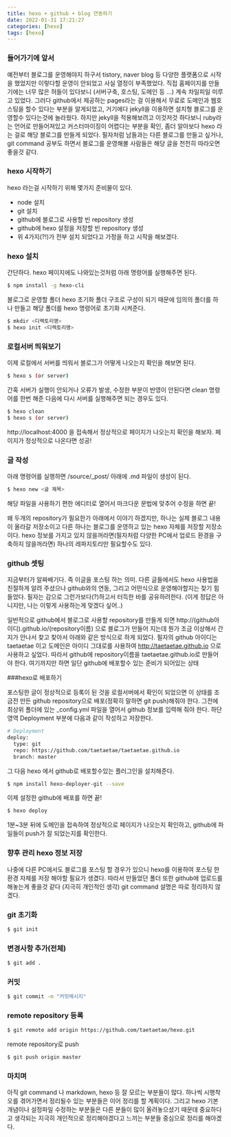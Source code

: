 ```yaml
---
title: hexo + github + blog 연동하기
date: 2022-01-31 17:21:27
categories: [hexo]
tags: [hexo]
---
```

### 들어가기에 앞서

예전부터 블로그를 운영해야지 하구서 tistory, naver blog 등 다양한 플랫폼으로 시작을 했었지만 이렇다할 운영이 안되었고 사실 열정이 부족했었다. 
직접 홈페이지를 만들기에는 너무 많은 허들이 있다보니 (서버구축, 호스팅, 도메인 등 …) 계속 차일피일 미루고 있었다. 
그러다 github에서 제공하는 pages라는 걸 이용해서 무료로 도메인과 웹호스팅을 할수 있다는 부분을 알게되었고, 거기에다 jekyll을 이용하면 설치형 블로그를 운영할수 있다는것에 놀라웠다. 
하지만 jekyll을 적용해보려고 이것저것 하다보니 ruby라는 언어로 만들어져있고 커스터마이징이 어렵다는 부분을 확인, 좀더 알아보다 hexo 라는 걸로 해당 블로그를 만들게 되었다. 
필자처럼 남들과는 다른 블로그를 만들고 싶거나, git command 공부도 하면서 블로그를 운영해볼 사람들은 해당 글을 천천히 따라오면 좋을것 같다.

### hexo 시작하기

hexo 라는걸 시작하기 위해 몇가지 준비물이 있다.

* node 설치
* git 설치
* github에 블로그로 사용할 빈 repository 생성
* github에 hexo 설정을 저장할 빈 repository 생성
* 위 4가지(?!)가 전부 설치 되었다고 가정을 하고 시작을 해보겠다.

### hexo 설치

간단하다. hexo 페이지에도 나와있는것처럼 아래 명령어를 실행해주면 된다.

```bash
$ npm install -g hexo-cli
```
블로그로 운영할 폴더 hexo 초기화
폴더 구조로 구성이 되기 때문에 임의의 폴더를 하나 만들고 해당 폴더를 hexo 명령어로 초기화 시켜준다.

```bash
$ mkdir <디렉토리명>
$ hexo init <디렉토리명>
```

### 로컬서버 띄워보기

이제 로컬에서 서버를 띄워서 블로그가 어떻게 나오는지 확인을 해보면 된다.

```bash
$ hexo s (or server)
```

간혹 서버가 실행이 안되거나 오류가 발생, 수정한 부분이 반영이 안된다면 clean 명령어를 한번 해준 다음에 다시 서버를 실행해주면 되는 경우도 있다.

```bash
$ hexo clean
$ hexo s (or server)
```
http://localhost:4000 을 접속해서 정상적으로 페이지가 나오는지 확인을 해보자. 페이지가 정상적으로 나온다면 성공!

### 글 작성

아래 명령어를 실행하면 /source/_post/ 아래에 .md 파일이 생성이 된다.

```bash
$ hexo new <글 제목>
```

해당 파일을 사용하기 편한 에디터로 열어서 마크다운 문법에 맞추어 수정을 하면 끝!

왜 두개의 repository가 필요한가
아래에서 이야기 하겠지만, 하나는 실제 블로그 내용이 올라갈 저장소이고 다른 하나는 블로그를 운영하고 있는 hexo 자체를 저장할 저장소이다. hexo 정보를 가지고 있지 않을꺼라면(필자처럼 다양한 PC에서 업로드 환경을 구축하지 않을꺼라면) 하나의 레파지토리만 필요할수도 있다.

### github 셋팅

지금부터가 알짜배기다. 즉 이글을 포스팅 하는 의미. 다른 글들에서도 hexo 사용법을 친절하게 알려 주셨으나 github와의 연동, 그리고 어떤식으로 운영해야할지는 찾기 힘들었다. 필자는 감으로 그런가보다(?)하고서 터득한 바를 공유하려한다. (이게 정답은 아니지만, 나는 이렇게 사용하는게 맞겠다 싶어..)

일반적으로 github에서 블로그로 사용할 repository를 만들게 되면 http://(github아이디).github.io/(repository이름) 으로 블로그가 만들어 지는데 뭔가 조금 이상해서 간지가 안나서 찾고 찾아서 아래와 같은 방식으로 하게 되었다. 필자의 github 아이디는 taetaetae 이고 도메인은 아이디 그대로를 사용하여 http://taetaetae.github.io 으로 사용하고 싶었다. 따라서 github에 repository이름을 taetaetae.github.io로 만들어야 한다. 여기까지만 하면 일단 github에 배포할수 있는 준비가 되어있는 상태

###hexo로 배포하기

포스팅한 글이 정상적으로 등록이 된 것을 로컬서버에서 확인이 되었으면 이 상태를 조금전 만든 github repository으로 배포(정확히 말하면 git push)해줘야 한다. 그전에 최상위 폴더에 있는 _config.yml 파일을 열어서 github 정보를 입력해 줘야 한다. 하단 영역 Deployment 부분에 다음과 같이 작성하고 저장한다.

```bash
# Deployment
deploy:
  type: git
  repo: https://github.com/taetaetae/taetaetae.github.io
  branch: master
```
그 다음 hexo 에서 github로 배포할수있는 플러그인을 설치해준다.

```bash
$ npm install hexo-deployer-git --save
```

이제 설정한 github에 배포를 하면 끝!

```bash
$ hexo deploy
```

1분~3분 뒤에 도메인을 접속하여 정상적으로 페이지가 나오는지 확인하고, github에 파일들이 push가 잘 되었는지를 확인한다.

### 향후 관리 hexo 정보 저장

나중에 다른 PC에서도 블로그를 포스팅 할 경우가 있으니 hexo를 이용하여 포스팅 한 환경 자체를 저장 해야할 필요가 생겼다. 따라서 만들었던 폴더 또한 github에 업로드를 해놓는게 좋을것 같다 (지극히 개인적인 생각) git command 설명은 따로 정리하지 않겠다.

### git 초기화

```bash
$ git init
```
### 변경사항 추가(전체)

```bash
$ git add .
```

### 커밋

```bash
$ git commit -m "커밋메시지"
```

### remote repository 등록

```bash
$ git remote add origin https://github.com/taetaetae/hexo.git
```

remote repository로 push

```bash
$ git push origin master
```

### 마치며

아직 git command 나 markdown, hexo 등 잘 모르는 부분들이 많다. 하나씩 시행착오를 겪어가면서 정리될수 있는 부분들은 이어 정리를 할 계획이다. 그리고 hexo 기본개념이나 설정파일 수정하는 부분들은 다른 분들이 많이 올려놓으셨기 때문데 중요하다고 생각되는 지극히 개인적으로 정리해야겠다고 느끼는 부분들 중심으로 정리를 해야겠다.